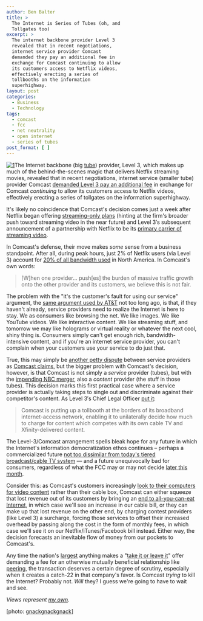 ```yaml
---
author: Ben Balter
title: >
  The Internet is Series of Tubes (oh, and
  Tollgates too)
excerpt: >
  The internet backbone provider Level 3
  revealed that in recent negotiations,
  internet service provider Comcast
  demanded they pay an additional fee in
  exchange for Comcast continuing to allow
  its customers access to Netflix videos,
  effectively erecting a series of
  tollbooths on the information
  superhighway.
layout: post
categories:
  - Business
  - Technology
tags:
  - comcast
  - fcc
  - net neutrality
  - open internet
  - series of tubes
post_format: [ ]
---
```

[![1][2]][2]The Internet backbone (big [tube][2]) provider, Level 3, which makes up much of the behind-the-scenes magic that delivers Netflix streaming movies, revealed that in recent negotiations, internet service (smaller tube) provider Comcast [demanded Level 3 pay an additional fee][3] in exchange for Comcast *continuing* to allow its customers access to Netflix videos, effectively erecting a series of tollgates on the information superhighway.

It's likely no coincidence that Comcast's decision comes just a week after Netflix began offering [streaming-only plans][4] (hinting at the firm's broader push toward streaming video in the near future) and Level 3′s subsequent announcement of a partnership with Netflix to be its [primary carrier of streaming video][5].

In Comcast's defense, their move makes *some* sense from a business standpoint. After all, during peak hours, just 2% of Netflix users (via Level 3) account for [20% of all bandwidth used][6] in North America. In Comcast's own words:

> \[W\]hen one provider… push\[es\] the burden of massive traffic growth onto the other provider and its customers, we believe this is not fair.

The problem with the "it's the customer's fault for using our service" argument, the [same argument used by AT&T][7] not too long ago, is that,  if they haven't already, service providers need to realize the Internet is here to stay. We as consumers like browsing the net. We like images. We like YouTube videos. We like interactive content. We like streaming stuff, and tomorrow we may like holograms or virtual reality or whatever the next cool, shiny thing is. Consumers simply can't get enough rich, bandwidth-intensive content, and if you're an internet service provider, you can't complain when your customers use your service to do just that.

True, this may simply be [another petty dispute][8] between service providers as [Comcast claims][9], but the bigger problem with Comcast's decision, however, is that Comcast is not simply a *service* provider (tubes), but with the [impending NBC merger][10], also a *content* provider (the stuff in those tubes). This decision marks this first practical case where a service provider is actually taking steps to single out and discriminate against their competitor's content. As Level 3′s Chief Legal Officer [put it][11]:

> Comcast is putting up a tollbooth at the borders of its broadband internet-access network, enabling it to unilaterally decide how much to charge for content which competes with its own cable TV and Xfinity-delivered content.

The Level-3/Comcast arrangement spells bleak hope for any future in which the Internet's information democratization ethos continues – perhaps a commercialized future [not too dissimilar from today's tiered broadcast/cable TV system][12] — and a future unequivocally bad for consumers, regardless of what the FCC may or may not decide [later this month][13].

Consider this: as Comcast's customers increasingly [look to their computers for video content][14] rather than their cable box, Comcast can either squeeze that lost revenue out of its customers by bringing an [end to all-you-can-eat Internet][15], in which case we'll see an increase in our cable bill, or they can make up that lost revenue on the other end, by charging contest providers (like Level 3) a surcharge, forcing those services to offset their increased overhead by passing along the cost in the form of monthly fees, in which case we'll see it on our Netflix/iTunes/Facebook bill instead. Either way, the decision forecasts an inevitable flow of money from our pockets to Comcast's.

Any time the nation's [largest][16] anything makes a "[take it or leave it][17]" offer demanding a fee for an otherwise mutually beneficial relationship like [peering][18], the transaction deserves a certain degree of scrutiny, especially when it creates a catch-22 in that company's favor. Is Comcast *trying* to kill the Internet? Probably not. *Will* they? I guess we're going to have to wait and see.

*Views represent [my own][19].*

\[photo: [gnackgnackgnack][20]\]

[1]: http://ben.balter.com/wp-content/uploads/2010/11/3592493739_6b0b0d3f45_b.jpg
[2]: http://www.thedailyshow.com/watch/wed-july-12-2006/headlines---internet
[3]: http://voices.washingtonpost.com/posttech/2010/11/comcast_hit_with_two_net_neutr.html
[4]: http://blog.netflix.com/2010/11/new-plan-for-watching-instantly-plus.html
[5]: http://www.wired.com/epicenter/2010/11/comcast-tollbooth/
[6]: http://www.slate.com/id/2273314/
[7]: http://www.nytimes.com/2009/09/03/technology/companies/03att.html?_r=1
[8]: http://www.wired.com/threatlevel/2008/03/isp-quarrel-par/
[9]: http://twitter.com/#!/ceciliakang/statuses/9730130310078464
[10]: http://mediadecoder.blogs.nytimes.com/2010/11/29/netflix-partner-says-comcast-toll-threatens-online-video-delivery/
[11]: http://www.marketwatch.com/story/level-3-communications-issues-statement-concerning-comcasts-actions-2010-11-29?reflink=MW_news_stmp
[12]: http://io9.com/5610328/how-the-googleverizon-proposal-could-kill-the-internet-in-5-years
[13]: http://voices.washingtonpost.com/posttech/2010/11/lawmakers_push_fcc_to_vote_on.html
[14]: http://lifehacker.com/5667680/ditching-cable-for-the-web-how-much-can-you-save-buying-renting-or-streaming-tv
[15]: http://www.businessinsider.com/comcast-internet-access-2010-11
[16]: http://www.comcast.com/About/PressRelease/PressReleaseDetail.ashx?PRID=887
[17]: http://www.comcast.net/articles/finance/20101130/US.Level.3.Comcast/
[18]: http://en.wikipedia.org/wiki/Peering
[19]: http://ben.balter.com/fine-print/
[20]: http://www.flickr.com/photos/gnackgnackgnack/3592493739/